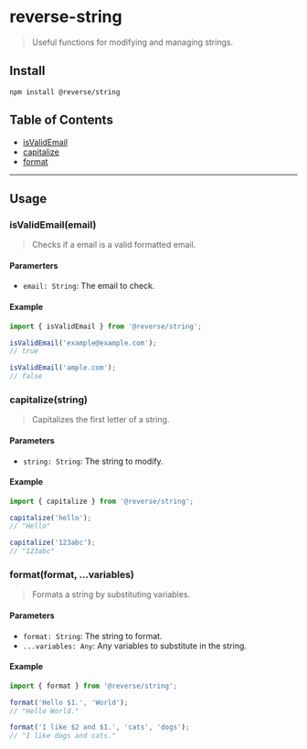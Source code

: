 # reverse-string
> Useful functions for modifying and managing strings.

## Install
```
npm install @reverse/string
```

## Table of Contents
- [isValidEmail](#isValidEmailemail)
- [capitalize](#capitalizestring)
- [format](#formatformat-variables)

--- 

## Usage
### isValidEmail(email)
> Checks if a email is a valid formatted email.
#### Paramerters
- `email: String`: The email to check.
#### Example
```js
import { isValidEmail } from '@reverse/string';

isValidEmail('example@example.com');
// true

isValidEmail('ample.com');
// false

```

### capitalize(string)
> Capitalizes the first letter of a string.
#### Parameters
- `string: String`: The string to modify.
#### Example
```js
import { capitalize } from '@reverse/string';

capitalize('hello');
// "Hello"

capitalize('123abc');
// "123abc"
```

### format(format, ...variables)
> Formats a string by substituting variables.
#### Parameters
- `format: String`: The string to format.
- `...variables: Any`: Any variables to substitute in the string.
#### Example
```js
import { format } from '@reverse/string';

format('Hello $1.', 'World');
// "Hello World."

format('I like $2 and $1.', 'cats', 'dogs');
// "I like dogs and cats."
```
